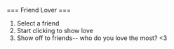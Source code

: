 === Friend Lover ===

1. Select a friend
2. Start clicking to show love
3. Show off to friends-- who do you love the most? <3

